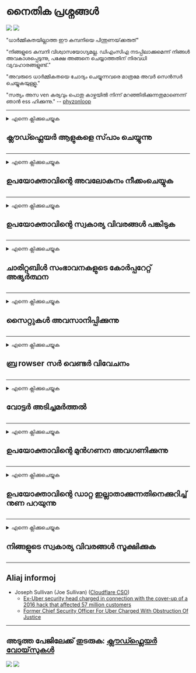 # നൈതിക പ്രശ്നങ്ങൾ

![](https://codeberg.org/crimeflare/cloudflare-tor/media/branch/master/image/itsreallythatbad.jpg)
![](https://codeberg.org/crimeflare/cloudflare-tor/media/branch/master/image/telegram/c81238387627b4bfd3dcd60f56d41626.jpg)

"ധാർമ്മികതയില്ലാത്ത ഈ കമ്പനിയെ പിന്തുണയ്‌ക്കരുത്"

"നിങ്ങളുടെ കമ്പനി വിശ്വാസയോഗ്യമല്ല. ഡി‌എം‌സി‌എ നടപ്പിലാക്കുമെന്ന് നിങ്ങൾ അവകാശപ്പെടുന്നു, പക്ഷേ അങ്ങനെ ചെയ്യാത്തതിന് നിരവധി വ്യവഹാരങ്ങളുണ്ട്."

"അവരുടെ ധാർമ്മികതയെ ചോദ്യം ചെയ്യുന്നവരെ മാത്രമേ അവർ സെൻസർ ചെയ്യുകയുള്ളൂ."

"സത്യം അസ ven കര്യവും പൊതു കാഴ്ചയിൽ നിന്ന് മറഞ്ഞിരിക്കുന്നതുമാണെന്ന് ഞാൻ ess ഹിക്കുന്നു."  -- [phyzonloop](https://twitter.com/phyzonloop)


---


<details>
<summary>എന്നെ ക്ലിക്കുചെയ്യുക

## ക്ലൗഡ്ഫ്ലെയർ ആളുകളെ സ്‌പാം ചെയ്യുന്നു
</summary>


ക്ലൗഡ്ഫ്ലെയർ അല്ലാത്ത ഉപയോക്താക്കൾക്ക് സ്പാം ഇമെയിലുകൾ അയയ്ക്കുന്നു.

- തിരഞ്ഞെടുത്ത വരിക്കാർക്ക് ഇമെയിലുകൾ മാത്രം അയയ്‌ക്കുക
- ഉപയോക്താവ് "നിർത്തുക" എന്ന് പറയുമ്പോൾ, ഇമെയിൽ അയയ്ക്കുന്നത് നിർത്തുക

ഇത് വളരെ ലളിതമാണ്. എന്നാൽ ക്ലൗഡ്ഫ്ലെയർ അത് കാര്യമാക്കുന്നില്ല.
അവരുടെ സേവനം ഉപയോഗിക്കുന്നതിലൂടെ എല്ലാ സ്‌പാമർമാരെയും ആക്രമണകാരികളെയും തടയാൻ കഴിയുമെന്ന് ക്ലൗഡ്ഫ്ലെയർ പറഞ്ഞു.
ക്ലൗഡ്ഫ്ലെയർ സജീവമാക്കാതെ നമുക്ക് എങ്ങനെ ക്ലൗഡ്ഫ്ലെയർ നിർത്താനാകും?


| 🖼 | 🖼 |
| --- | --- |
| ![](https://codeberg.org/crimeflare/cloudflare-tor/media/branch/master/image/cfspam01.jpg) | ![](https://codeberg.org/crimeflare/cloudflare-tor/media/branch/master/image/cfspam03.jpg) |
| ![](https://codeberg.org/crimeflare/cloudflare-tor/media/branch/master/image/cfspam02.jpg) | ![](https://codeberg.org/crimeflare/cloudflare-tor/media/branch/master/image/cfspambrittany.jpg)<br>![](https://codeberg.org/crimeflare/cloudflare-tor/media/branch/master/image/cfspamtwtr.jpg) |

</details>

---

<details>
<summary>എന്നെ ക്ലിക്കുചെയ്യുക

## ഉപയോക്താവിന്റെ അവലോകനം നീക്കംചെയ്യുക
</summary>


ക്ലൗഡ്ഫ്ലെയർ സെൻസർ നെഗറ്റീവ് അവലോകനങ്ങൾ.
നിങ്ങൾ ട്വിറ്ററിൽ ആന്റി-ക്ല oud ഡ്ഫ്ലെയർ വാചകം പോസ്റ്റുചെയ്യുകയാണെങ്കിൽ, ക്ല oud ഡ്ഫ്ലെയർ ജീവനക്കാരനിൽ നിന്ന് "ഇല്ല, ഇത് അല്ല" എന്ന സന്ദേശം ഉപയോഗിച്ച് മറുപടി ലഭിക്കാൻ നിങ്ങൾക്ക് അവസരമുണ്ട്.
ഏതെങ്കിലും അവലോകന സൈറ്റിൽ നിങ്ങൾ ഒരു നെഗറ്റീവ് അവലോകനം പോസ്റ്റുചെയ്യുകയാണെങ്കിൽ, അവർ അത് സെൻസർ ചെയ്യാൻ ശ്രമിക്കും.


| 🖼 | 🖼 |
| --- | --- |
| ![](https://codeberg.org/crimeflare/cloudflare-tor/media/branch/master/image/cfcenrev_01.jpg)<br>![](https://codeberg.org/crimeflare/cloudflare-tor/media/branch/master/image/cfcenrev_02.jpg) | ![](https://codeberg.org/crimeflare/cloudflare-tor/media/branch/master/image/cfcenrev_03.jpg) |

</details>

---

<details>
<summary>എന്നെ ക്ലിക്കുചെയ്യുക

## ഉപയോക്താവിന്റെ സ്വകാര്യ വിവരങ്ങൾ പങ്കിടുക
</summary>


ക്ലൗഡ്ഫ്ലേറിന് ഒരു വലിയ ഉപദ്രവ പ്രശ്‌നമുണ്ട്.
ഹോസ്റ്റുചെയ്‌ത സൈറ്റുകളെക്കുറിച്ച് പരാതിപ്പെടുന്നവരുടെ സ്വകാര്യ വിവരങ്ങൾ ക്ലൗഡ്ഫ്ലെയർ പങ്കിടുന്നു.
നിങ്ങളുടെ യഥാർത്ഥ ഐഡി നൽകാൻ അവർ ചിലപ്പോൾ നിങ്ങളോട് ആവശ്യപ്പെടും.
ഉപദ്രവിക്കാനോ ആക്രമിക്കാനോ വഞ്ചിക്കാനോ കൊല്ലാനോ നിങ്ങൾ ആഗ്രഹിക്കുന്നില്ലെങ്കിൽ, നിങ്ങൾ ക്ലൗഡ്ഫ്ലേഡ് വെബ്‌സൈറ്റുകളിൽ നിന്ന് വിട്ടുനിൽക്കുന്നതാണ് നല്ലത്.


| 🖼 | 🖼 |
| --- | --- |
| ![](https://codeberg.org/crimeflare/cloudflare-tor/media/branch/master/image/cfdox_what.jpg) | ![](https://codeberg.org/crimeflare/cloudflare-tor/media/branch/master/image/cfdox_swat.jpg) |
| ![](https://codeberg.org/crimeflare/cloudflare-tor/media/branch/master/image/cfdox_kill.jpg) | ![](https://codeberg.org/crimeflare/cloudflare-tor/media/branch/master/image/cfdox_threat.jpg) |
| ![](https://codeberg.org/crimeflare/cloudflare-tor/media/branch/master/image/cfdox_dox.jpg) | ![](https://codeberg.org/crimeflare/cloudflare-tor/media/branch/master/image/cfdox_ex1.jpg)<br>![](https://codeberg.org/crimeflare/cloudflare-tor/media/branch/master/image/cfdox_ex2.jpg) |

</details>

---

<details>
<summary>എന്നെ ക്ലിക്കുചെയ്യുക

## ചാരിറ്റബിൾ സംഭാവനകളുടെ കോർപ്പറേറ്റ് അഭ്യർത്ഥന
</summary>


ക്ലൗഡ്ഫ്ലെയർ ജീവകാരുണ്യ പ്രവർത്തനങ്ങൾ ആവശ്യപ്പെടുന്നു.
ഒരു അമേരിക്കൻ കോർപ്പറേഷൻ നല്ല കാരണങ്ങളുള്ള ലാഭേച്ഛയില്ലാതെ പ്രവർത്തിക്കുന്ന സംഘടനകൾക്കൊപ്പം ചാരിറ്റി ആവശ്യപ്പെടുമെന്നത് ഭയാനകമാണ്.
ആളുകളെ തടയുന്നതിനോ മറ്റുള്ളവരുടെ സമയം പാഴാക്കുന്നതിനോ നിങ്ങൾ ആഗ്രഹിക്കുന്നുവെങ്കിൽ, ക്ലൗഡ്ഫ്ലെയർ ജീവനക്കാർക്കായി ചില പിസ്സകൾ ഓർഡർ ചെയ്യാൻ നിങ്ങൾ ആഗ്രഹിച്ചേക്കാം.


![](https://codeberg.org/crimeflare/cloudflare-tor/media/branch/master/image/cfdonate.jpg)

</details>

---

<details>
<summary>എന്നെ ക്ലിക്കുചെയ്യുക

## സൈറ്റുകൾ അവസാനിപ്പിക്കുന്നു
</summary>


നിങ്ങളുടെ സൈറ്റ് പെട്ടെന്ന് താഴുകയാണെങ്കിൽ നിങ്ങൾ എന്തു ചെയ്യും?
ക്ലൗഡ്ഫ്ലെയർ യാതൊരു മുന്നറിയിപ്പും കൂടാതെ നിശബ്ദമായി ഉപയോക്താവിന്റെ കോൺഫിഗറേഷൻ ഇല്ലാതാക്കുകയോ സേവനം നിർത്തുകയോ ചെയ്യുന്നുവെന്ന് റിപ്പോർട്ടുകൾ ഉണ്ട്.
മികച്ച ദാതാവിനെ കണ്ടെത്താൻ ഞങ്ങൾ നിർദ്ദേശിക്കുന്നു.

![](https://codeberg.org/crimeflare/cloudflare-tor/media/branch/master/image/cftmnt.jpg)

</details>

---

<details>
<summary>എന്നെ ക്ലിക്കുചെയ്യുക

## ബ്ര rowser സർ വെണ്ടർ വിവേചനം
</summary>


ടോർ ഓവർ ടോർ ബ്രൗസർ ഇതര ഉപയോക്താക്കൾക്ക് ശത്രുതാപരമായ ചികിത്സ നൽകുമ്പോൾ ഫയർഫോക്സ് ഉപയോഗിക്കുന്നവർക്ക് ക്ലൗഡ്ഫ്ലെയർ മുൻഗണന നൽകുന്നു.
സ free ജന്യമല്ലാത്ത ജാവാസ്ക്രിപ്റ്റ് നടപ്പിലാക്കാൻ ശരിയായി വിസമ്മതിക്കുന്ന ടോർ ഉപയോക്താക്കൾക്കും ശത്രുതാപരമായ ചികിത്സ ലഭിക്കുന്നു.
ഈ പ്രവേശന അസമത്വം ഒരു നെറ്റ്‌വർക്ക് നിഷ്പക്ഷത ദുരുപയോഗവും അധികാര ദുർവിനിയോഗവുമാണ്.

![](https://codeberg.org/crimeflare/cloudflare-tor/media/branch/master/image/browdifftbcx.gif)

- ഇടത്: ടോർ ബ്ര rowser സർ, വലത്: Chrome. ഒരേ ഐപി വിലാസം.

![](https://codeberg.org/crimeflare/cloudflare-tor/media/branch/master/image/browserdiff.jpg)

- ഇടത്: ടോർ ബ്ര rowser സർ ജാവാസ്ക്രിപ്റ്റ് അപ്രാപ്തമാക്കി, കുക്കി പ്രവർത്തനക്ഷമമാക്കി
- വലത്: Chrome ജാവാസ്ക്രിപ്റ്റ് പ്രവർത്തനക്ഷമമാക്കി, കുക്കി പ്രവർത്തനരഹിതമാക്കി

![](https://codeberg.org/crimeflare/cloudflare-tor/media/branch/master/image/cfsiryoublocked.jpg)

- ടോർ ഇല്ലാതെ ക്യൂട്ട് ബ്ര rowser സർ (മൈനർ ബ്ര browser സർ) (ക്ലിയർനെറ്റ് ഐപി)

| ***ബ്രൗസർ*** | ***ചികിത്സയിലേക്ക് പ്രവേശിക്കുക*** |
| --- | --- |
| Tor Browser (ജാവാസ്ക്രിപ്റ്റ് പ്രാപ്തമാക്കി) | ആക്‌സസ്സ് അനുവദനീയമാണ് |
| Firefox (ജാവാസ്ക്രിപ്റ്റ് പ്രാപ്തമാക്കി) | ആക്സസ് തരംതാഴ്ത്തി |
| Chromium (ജാവാസ്ക്രിപ്റ്റ് പ്രാപ്തമാക്കി) | ആക്സസ് തരംതാഴ്ത്തി |
| Chromium or Firefox (ജാവാസ്ക്രിപ്റ്റ് അപ്രാപ്തമാക്കി) | പ്രവേശനം ലഭിക്കുന്നില്ല |
| Chromium or Firefox (കുക്കി പ്രവർത്തനരഹിതമാക്കി) | പ്രവേശനം ലഭിക്കുന്നില്ല |
| QuteBrowser | പ്രവേശനം ലഭിക്കുന്നില്ല |
| lynx | പ്രവേശനം ലഭിക്കുന്നില്ല |
| w3m | പ്രവേശനം ലഭിക്കുന്നില്ല |
| wget | പ്രവേശനം ലഭിക്കുന്നില്ല |


എളുപ്പമുള്ള വെല്ലുവിളി പരിഹരിക്കാൻ എന്തുകൊണ്ട് ഓഡിയോ ബട്ടൺ ഉപയോഗിക്കരുത്?

അതെ, ഒരു ഓഡിയോ ബട്ടൺ ഉണ്ട്, പക്ഷേ ഇത് എല്ലായ്പ്പോഴും ടോറിൽ പ്രവർത്തിക്കില്ല.
നിങ്ങൾ ക്ലിക്കുചെയ്യുമ്പോൾ ഈ സന്ദേശം ലഭിക്കും:

```
പിന്നീട് വീണ്ടും ശ്രമിക്കുക
നിങ്ങളുടെ കമ്പ്യൂട്ടറോ നെറ്റ്‌വർക്കോ യാന്ത്രിക ചോദ്യങ്ങൾ അയച്ചേക്കാം.
ഞങ്ങളുടെ ഉപയോക്താക്കളെ പരിരക്ഷിക്കുന്നതിന്, ഞങ്ങൾക്ക് ഇപ്പോൾ നിങ്ങളുടെ അഭ്യർത്ഥന പ്രോസസ്സ് ചെയ്യാൻ കഴിയില്ല.
കൂടുതൽ വിവരങ്ങൾക്ക് ഞങ്ങളുടെ സഹായ പേജ് സന്ദർശിക്കുക
```

</details>

---

<details>
<summary>എന്നെ ക്ലിക്കുചെയ്യുക

## വോട്ടർ അടിച്ചമർത്തൽ
</summary>


യു‌എസ് സംസ്ഥാനങ്ങളിലെ വോട്ടർ‌മാർ‌ അവരുടെ വസതിയിലെ സ്റ്റേറ്റ് സെക്രട്ടറിയുടെ വെബ്‌സൈറ്റ് വഴി ആത്യന്തികമായി വോട്ടുചെയ്യാൻ രജിസ്റ്റർ ചെയ്യുന്നു.
റിപ്പബ്ലിക്കൻ നിയന്ത്രണത്തിലുള്ള സ്റ്റേറ്റ് സെക്രട്ടറി ഓഫീസുകൾ ക്ലൗഡ്ഫ്ലെയർ വഴി സംസ്ഥാന സെക്രട്ടറിയുടെ വെബ്സൈറ്റ് പ്രോക്സി ചെയ്തുകൊണ്ട് വോട്ടർമാരെ അടിച്ചമർത്തുന്നതിൽ ഏർപ്പെടുന്നു.
ടോർ ഉപയോക്താക്കളോട് ക്ലൗഡ്ഫ്ലേറിന്റെ ശത്രുതാപരമായ പെരുമാറ്റം, കേന്ദ്രീകൃത ആഗോള നിരീക്ഷണ കേന്ദ്രമെന്ന നിലയിൽ അതിന്റെ എംഐടിഎം സ്ഥാനം, മൊത്തത്തിൽ അതിന്റെ ദോഷകരമായ പങ്ക് എന്നിവ വരാൻ പോകുന്ന വോട്ടർമാരെ രജിസ്റ്റർ ചെയ്യാൻ വിമുഖത കാണിക്കുന്നു.
പ്രത്യേകിച്ചും ലിബറലുകൾ സ്വകാര്യത സ്വീകരിക്കുന്ന പ്രവണത.
വോട്ടർ രജിസ്ട്രേഷൻ ഫോമുകൾ ഒരു വോട്ടറുടെ രാഷ്ട്രീയ ചായ്‌വ്, വ്യക്തിഗത ശാരീരിക വിലാസം, സാമൂഹിക സുരക്ഷാ നമ്പർ, ജനനത്തീയതി എന്നിവയെക്കുറിച്ചുള്ള തന്ത്രപ്രധാനമായ വിവരങ്ങൾ ശേഖരിക്കുന്നു.
മിക്ക സംസ്ഥാനങ്ങളും ആ വിവരങ്ങളുടെ ഒരു ഉപസെറ്റ് പൊതുവായി ലഭ്യമാക്കുന്നു, പക്ഷേ ആരെങ്കിലും വോട്ടുചെയ്യാൻ രജിസ്റ്റർ ചെയ്യുമ്പോൾ ക്ലൗഡ്ഫ്ലെയർ ആ വിവരങ്ങളെല്ലാം കാണുന്നു.

പേപ്പർ രജിസ്ട്രേഷൻ ക്ലൗഡ്ഫ്ലേറിനെ മറികടക്കുന്നില്ല, കാരണം സ്റ്റേറ്റ് ഡാറ്റാ എൻട്രി സ്റ്റാഫ് തൊഴിലാളികളുടെ സെക്രട്ടറി ഡാറ്റ നൽകുന്നതിന് ക്ലൗഡ്ഫ്ലെയർ വെബ്സൈറ്റ് ഉപയോഗിക്കും.

| 🖼 | 🖼 |
| --- | --- |
| ![](https://codeberg.org/crimeflare/cloudflare-tor/media/branch/master/image/cfvotm_01.jpg) | ![](https://codeberg.org/crimeflare/cloudflare-tor/media/branch/master/image/cfvotm_02.jpg) |

- വോട്ട് ശേഖരിക്കുന്നതിനും നടപടിയെടുക്കുന്നതിനുമുള്ള ഒരു പ്രശസ്ത വെബ്‌സൈറ്റാണ് ചേഞ്ച്.ഓർഗ്.
“എല്ലായിടത്തുമുള്ള ആളുകൾ കാമ്പെയ്‌നുകൾ ആരംഭിക്കുന്നു, പിന്തുണക്കാരെ അണിനിരത്തുന്നു, പരിഹാരങ്ങൾ എടുക്കുന്നതിന് തീരുമാനമെടുക്കുന്നവരുമായി പ്രവർത്തിക്കുന്നു.”
നിർഭാഗ്യവശാൽ, ക്ലൗഡ്ഫ്ലേറിന്റെ ആക്രമണാത്മക ഫിൽട്ടർ കാരണം നിരവധി ആളുകൾക്ക് change.org കാണാൻ കഴിയില്ല.
നിവേദനത്തിൽ ഒപ്പിടുന്നതിൽ നിന്ന് അവരെ തടയുന്നു, അങ്ങനെ അവരെ ജനാധിപത്യ പ്രക്രിയയിൽ നിന്ന് ഒഴിവാക്കുന്നു.
ഓപ്പൺപെറ്റിഷൻ പോലുള്ള ക്ലൗഡ്ഫ്ലെയർ അല്ലാത്ത മറ്റ് പ്ലാറ്റ്ഫോം ഉപയോഗിക്കുന്നത് പ്രശ്‌നത്തിന് പരിഹാരമായി സഹായിക്കുന്നു.

| 🖼 | 🖼 |
| --- | --- |
| ![](https://codeberg.org/crimeflare/cloudflare-tor/media/branch/master/image/changeorgasn.jpg) | ![](https://codeberg.org/crimeflare/cloudflare-tor/media/branch/master/image/changeorgtor.jpg) |

- ക്ലൗഡ്ഫ്ലേറിന്റെ "അഥീനിയൻ പ്രോജക്റ്റ്" സംസ്ഥാന, പ്രാദേശിക തിരഞ്ഞെടുപ്പ് വെബ്‌സൈറ്റുകൾക്ക് സ enter ജന്യ എന്റർപ്രൈസ് ലെവൽ പരിരക്ഷ നൽകുന്നു.
"അവരുടെ ഘടകങ്ങൾക്ക് തിരഞ്ഞെടുപ്പ് വിവരങ്ങളും വോട്ടർ രജിസ്ട്രേഷനും ആക്സസ് ചെയ്യാൻ കഴിയും" എന്ന് അവർ പറഞ്ഞു, പക്ഷേ ഇത് ഒരു നുണയാണ്, കാരണം നിരവധി ആളുകൾക്ക് സൈറ്റ് ബ്ര rowse സ് ചെയ്യാൻ കഴിയില്ല.

</details>

---

<details>
<summary>എന്നെ ക്ലിക്കുചെയ്യുക

## ഉപയോക്താവിന്റെ മുൻഗണന അവഗണിക്കുന്നു
</summary>


നിങ്ങൾ എന്തെങ്കിലും ഒഴിവാക്കുകയാണെങ്കിൽ, അതിനെക്കുറിച്ച് നിങ്ങൾക്ക് ഇമെയിൽ ഒന്നും ലഭിക്കില്ലെന്ന് നിങ്ങൾ പ്രതീക്ഷിക്കുന്നു.
ക്ലൗഡ്ഫ്ലെയർ ഉപയോക്താവിന്റെ മുൻഗണന അവഗണിക്കുകയും ഉപഭോക്താവിന്റെ സമ്മതമില്ലാതെ മൂന്നാം കക്ഷി കോർപ്പറേഷനുകളുമായി ഡാറ്റ പങ്കിടുകയും ചെയ്യുന്നു.
നിങ്ങൾ അവരുടെ സ plan ജന്യ പ്ലാൻ ഉപയോഗിക്കുകയാണെങ്കിൽ, പ്രതിമാസ സബ്‌സ്‌ക്രിപ്‌ഷൻ വാങ്ങാൻ ആവശ്യപ്പെട്ട് അവർ ചിലപ്പോൾ നിങ്ങൾക്ക് ഇമെയിൽ അയയ്‌ക്കും.

![](https://codeberg.org/crimeflare/cloudflare-tor/media/branch/master/image/cfviopl_tp.jpg)

</details>

---

<details>
<summary>എന്നെ ക്ലിക്കുചെയ്യുക

## ഉപയോക്താവിന്റെ ഡാറ്റ ഇല്ലാതാക്കുന്നതിനെക്കുറിച്ച് നുണ പറയുന്നു
</summary>


ഈ മുൻ ക്ലൗഡ്ഫ്ലെയർ ഉപഭോക്താവിന്റെ ബ്ലോഗ് അനുസരിച്ച്, അക്കൗണ്ടുകൾ ഇല്ലാതാക്കുന്നതിനെക്കുറിച്ച് ക്ലൗഡ്ഫ്ലെയർ കള്ളം പറയുകയാണ്.
ഇക്കാലത്ത്, നിങ്ങൾ അക്കൗണ്ട് അടയ്ക്കുകയോ നീക്കം ചെയ്യുകയോ ചെയ്ത ശേഷം പല കമ്പനികളും നിങ്ങളുടെ ഡാറ്റ സൂക്ഷിക്കുന്നു.
മിക്ക നല്ല കമ്പനികളും അവരുടെ സ്വകാര്യതാ നയത്തിൽ ഇതിനെക്കുറിച്ച് പരാമർശിക്കുന്നു.
ക്ലൗഡ്ഫ്ലെയർ? ഇല്ല.

```
2019-08-05 അവർ എന്റെ അക്കൗണ്ട് നീക്കംചെയ്തുവെന്ന് സ്ഥിരീകരണം ക്ലൗഡ്ഫ്ലെയർ എനിക്ക് അയച്ചു.
2019-10-02 ക്ലൗഡ്ഫ്ലെയറിൽ നിന്ന് എനിക്ക് ഒരു ഇമെയിൽ ലഭിച്ചു "കാരണം ഞാൻ ഒരു ഉപഭോക്താവാണ്"
```

"നീക്കംചെയ്യുക" എന്ന വാക്കിനെക്കുറിച്ച് ക്ലൗഡ്ഫ്ലേറിന് അറിയില്ല.
ഇത് ശരിക്കും നീക്കംചെയ്തിട്ടുണ്ടെങ്കിൽ, എന്തുകൊണ്ടാണ് ഈ മുൻ ഉപഭോക്താവിന് ഒരു ഇമെയിൽ ലഭിച്ചത്?
ക്ലൗഡ്ഫ്ലേറിന്റെ സ്വകാര്യതാ നയത്തെക്കുറിച്ച് ഇതിനെക്കുറിച്ച് പരാമർശിക്കുന്നില്ലെന്നും അദ്ദേഹം പരാമർശിച്ചു.

```
അവരുടെ പുതിയ സ്വകാര്യതാ നയം ഒരു വർഷത്തേക്ക് ഡാറ്റ നിലനിർത്തുന്നതിനെക്കുറിച്ച് പരാമർശിക്കുന്നില്ല.
```

![](https://codeberg.org/crimeflare/cloudflare-tor/media/branch/master/image/cfviopl_notdel.jpg)

ക്ലൗഡ്ഫ്ലേറിന്റെ സ്വകാര്യതാ നയം ഒരു LIE ആണെങ്കിൽ നിങ്ങൾക്ക് എങ്ങനെ വിശ്വസിക്കാൻ കഴിയും?

</details>

---

<details>
<summary>എന്നെ ക്ലിക്കുചെയ്യുക

## നിങ്ങളുടെ സ്വകാര്യ വിവരങ്ങൾ സൂക്ഷിക്കുക
</summary>


ക്ലൗഡ്ഫ്ലെയർ അക്കൗണ്ട് ഇല്ലാതാക്കുന്നത് കഠിനമായ നിലയാണ്.

```
"അക്ക" ണ്ട് "വിഭാഗം ഉപയോഗിച്ച് ഒരു പിന്തുണ ടിക്കറ്റ് സമർപ്പിക്കുക,
സന്ദേശ ബോഡിയിൽ അക്കൗണ്ട് ഇല്ലാതാക്കാൻ അഭ്യർത്ഥിക്കുക.
ഇല്ലാതാക്കാൻ അഭ്യർത്ഥിക്കുന്നതിന് മുമ്പ് നിങ്ങളുടെ അക്ക to ണ്ടിലേക്ക് ഡൊമെയ്‌നുകളോ ക്രെഡിറ്റ് കാർഡുകളോ അറ്റാച്ചുചെയ്തിട്ടില്ല.
```

നിങ്ങൾക്ക് ഈ സ്ഥിരീകരണ ഇമെയിൽ ലഭിക്കും.

![](https://codeberg.org/crimeflare/cloudflare-tor/media/branch/master/image/cf_deleteandkeep.jpg)

"നിങ്ങളുടെ ഇല്ലാതാക്കൽ അഭ്യർത്ഥന ഞങ്ങൾ പ്രോസസ്സ് ചെയ്യാൻ ആരംഭിച്ചു" എന്നാൽ "നിങ്ങളുടെ സ്വകാര്യ വിവരങ്ങൾ ഞങ്ങൾ സൂക്ഷിക്കുന്നത് തുടരും".

നിങ്ങൾക്ക് ഇത് "വിശ്വസിക്കാൻ" കഴിയുമോ?

</details>

---

## Aliaj informoj

- Joseph Sullivan (Joe Sullivan) ([Cloudflare CSO](https://twitter.com/eastdakota/status/1296522269313785862))
  - [Ex-Uber security head charged in connection with the cover-up of a 2016 hack that affected 57 million customers](https://www.businessinsider.com/uber-data-hack-security-head-joe-sullivan-charged-cover-up-2020-8)
  - [Former Chief Security Officer For Uber Charged With Obstruction Of Justice](https://www.justice.gov/usao-ndca/pr/former-chief-security-officer-uber-charged-obstruction-justice)


---

## അടുത്ത പേജിലേക്ക് തുടരുക:   [ക്ലൗഡ്ഫ്ലെയർ വോയ്‌സുകൾ](../PEOPLE.md)

![](https://codeberg.org/crimeflare/cloudflare-tor/media/branch/master/image/freemoldybread.jpg)
![](https://codeberg.org/crimeflare/cloudflare-tor/media/branch/master/image/cfisnotanoption.jpg)

